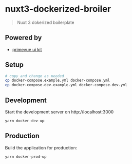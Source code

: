 # nuxt3-dockerized-broiler

> Nuxt 3 dokerized boilerplate

## Powered by

- [primevue ui kit](https://www.primefaces.org/primevue/)

## Setup

```bash
# copy and change as needed
cp docker-compose.example.yml docker-compose.yml
cp docker-compose.dev.example.yml docker-compose.dev.yml
```

## Development

Start the development server on http://localhost:3000

```bash
yarn docker-dev-up
```

## Production

Build the application for production:

```bash
yarn docker-prod-up
```
